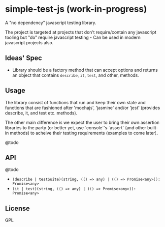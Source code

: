 # simple-test-js (work-in-progress)

A "no dependency" javascript testing library.

The project is targeted at projects that don't require/contain any javascript tooling but "do" require javascript testing - Can be used in modern javascript projects also.

## Ideas' Spec
- Library should be a factory method that can accept options and returns an object that contains `describe`, `it`, `test`, and other, methods.

## Usage

The library consist of functions that run and keep their own state and functions that are fashioned after 'mochajs', 'jasmine' and/or 'jest' (provides describe, it, and test etc. methods).

The other main difference is we expect the user to bring their own assertion libraries to the party (or better yet, use \`console\`'s \`assert\` (and other built-in methods) to acheive their testing requirements (examples to come later).

@todo

## API

@todo

- `(describe | testSuite)(string, (() => any) | (() => Promise<any>)): Promise<any>`
- `(it | test)(string, (() => any) | (() => Promise<any>)): Promise<any>`

## License
GPL

